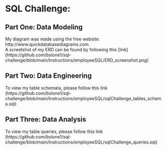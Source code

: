 <h1>SQL Challenge:</h1>
<h2>Part One: Data Modeling</h2>
My diagram was made using the free website: http://www.quickdatabasediagrams.com.
<br>
A screetshot of my ERD can be found by following this [link](https://github.com/bslone1/sql-challenge/blob/main/Instructions/employeeSQL/ERD_screenshot.png)
<h2>Part Two: Data Engineering</h2>
To view my table schemata, please follow this link (https://github.com/bslone1/sql-challenge/blob/main/Instructions/employeeSQL/sqlChallenge_tables_schema.sql)
<h2>Part Three: Data Analysis</h2>
To view my table queries, please follow this link (https://github.com/bslone1/sql-challenge/blob/main/Instructions/employeeSQL/sqlChallenge_queries.sql)
